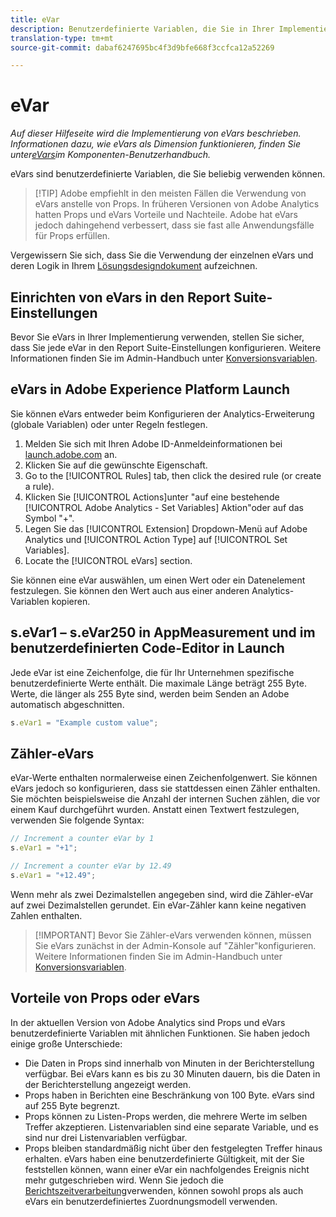 ```yaml
---
title: eVar
description: Benutzerdefinierte Variablen, die Sie in Ihrer Implementierung verwenden können.
translation-type: tm+mt
source-git-commit: dabaf6247695bc4f3d9bfe668f3ccfca12a52269

---
```



# eVar

*Auf dieser Hilfeseite wird die Implementierung von eVars beschrieben. Informationen dazu, wie eVars als Dimension funktionieren, finden Sie unter[eVars](../../../components/c-variables/dimensionslist/reports-conversion.md)im Komponenten-Benutzerhandbuch.*

eVars sind benutzerdefinierte Variablen, die Sie beliebig verwenden können.

>[!TIP] Adobe empfiehlt in den meisten Fällen die Verwendung von eVars anstelle von Props. In früheren Versionen von Adobe Analytics hatten Props und eVars Vorteile und Nachteile. Adobe hat eVars jedoch dahingehend verbessert, dass sie fast alle Anwendungsfälle für Props erfüllen.

Vergewissern Sie sich, dass Sie die Verwendung der einzelnen eVars und deren Logik in Ihrem [Lösungsdesigndokument](../../prepare/solution-design.md) aufzeichnen.

## Einrichten von eVars in den Report Suite-Einstellungen

Bevor Sie eVars in Ihrer Implementierung verwenden, stellen Sie sicher, dass Sie jede eVar in den Report Suite-Einstellungen konfigurieren. Weitere Informationen finden Sie im Admin-Handbuch unter [Konversionsvariablen](/help/admin/admin/conversion-var-admin/conversion-var-admin.md).

## eVars in Adobe Experience Platform Launch

Sie können eVars entweder beim Konfigurieren der Analytics-Erweiterung (globale Variablen) oder unter Regeln festlegen.

1. Melden Sie sich mit Ihren Adobe ID-Anmeldeinformationen bei [launch.adobe.com](https://launch.adobe.com) an.
2. Klicken Sie auf die gewünschte Eigenschaft.
3. Go to the [!UICONTROL Rules] tab, then click the desired rule (or create a rule).
4. Klicken Sie [!UICONTROL Actions]unter &quot;auf eine bestehende [!UICONTROL Adobe Analytics - Set Variables] Aktion&quot;oder auf das Symbol &quot;+&quot;.
5. Legen Sie das [!UICONTROL Extension] Dropdown-Menü auf Adobe Analytics und [!UICONTROL Action Type] auf [!UICONTROL Set Variables].
6. Locate the [!UICONTROL eVars] section.

Sie können eine eVar auswählen, um einen Wert oder ein Datenelement festzulegen. Sie können den Wert auch aus einer anderen Analytics-Variablen kopieren.

## s.eVar1 – s.eVar250 in AppMeasurement und im benutzerdefinierten Code-Editor in Launch

Jede eVar ist eine Zeichenfolge, die für Ihr Unternehmen spezifische benutzerdefinierte Werte enthält. Die maximale Länge beträgt 255 Byte. Werte, die länger als 255 Byte sind, werden beim Senden an Adobe automatisch abgeschnitten.

```js
s.eVar1 = "Example custom value";
```

## Zähler-eVars

eVar-Werte enthalten normalerweise einen Zeichenfolgenwert. Sie können eVars jedoch so konfigurieren, dass sie stattdessen einen Zähler enthalten. Sie möchten beispielsweise die Anzahl der internen Suchen zählen, die vor einem Kauf durchgeführt wurden. Anstatt einen Textwert festzulegen, verwenden Sie folgende Syntax:

```js
// Increment a counter eVar by 1
s.eVar1 = "+1";

// Increment a counter eVar by 12.49
s.eVar1 = "+12.49";
```

Wenn mehr als zwei Dezimalstellen angegeben sind, wird die Zähler-eVar auf zwei Dezimalstellen gerundet. Ein eVar-Zähler kann keine negativen Zahlen enthalten.

>[!IMPORTANT] Bevor Sie Zähler-eVars verwenden können, müssen Sie eVars zunächst in der Admin-Konsole auf &quot;Zähler&quot;konfigurieren. Weitere Informationen finden Sie im Admin-Handbuch unter [Konversionsvariablen](/help/admin/admin/conversion-var-admin/conversion-var-admin.md).

## Vorteile von Props oder eVars

In der aktuellen Version von Adobe Analytics sind Props und eVars benutzerdefinierte Variablen mit ähnlichen Funktionen. Sie haben jedoch einige große Unterschiede:

* Die Daten in Props sind innerhalb von Minuten in der Berichterstellung verfügbar. Bei eVars kann es bis zu 30 Minuten dauern, bis die Daten in der Berichterstellung angezeigt werden.
* Props haben in Berichten eine Beschränkung von 100 Byte. eVars sind auf 255 Byte begrenzt.
* Props können zu Listen-Props werden, die mehrere Werte im selben Treffer akzeptieren. Listenvariablen sind eine separate Variable, und es sind nur drei Listenvariablen verfügbar.
* Props bleiben standardmäßig nicht über den festgelegten Treffer hinaus erhalten. eVars haben eine benutzerdefinierte Gültigkeit, mit der Sie feststellen können, wann einer eVar ein nachfolgendes Ereignis nicht mehr gutgeschrieben wird. Wenn Sie jedoch die [Berichtszeitverarbeitung](../../../components/vrs/vrs-report-time-processing.md)verwenden, können sowohl props als auch eVars ein benutzerdefiniertes Zuordnungsmodell verwenden.
